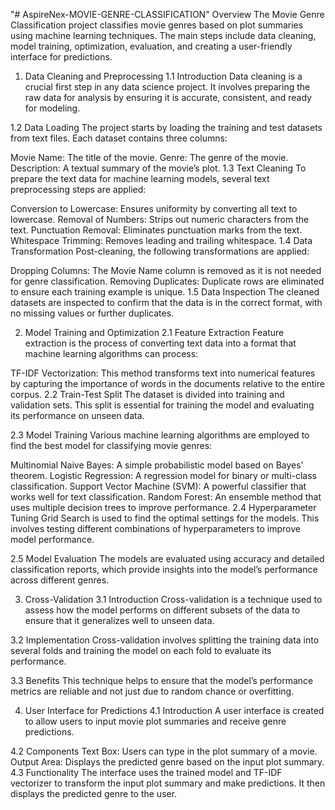 "# AspireNex-MOVIE-GENRE-CLASSIFICATION" 
Overview
The Movie Genre Classification project classifies movie genres based on plot summaries using machine learning techniques. The main steps include data cleaning, model training, optimization, evaluation, and creating a user-friendly interface for predictions.

1. Data Cleaning and Preprocessing
1.1 Introduction
Data cleaning is a crucial first step in any data science project. It involves preparing the raw data for analysis by ensuring it is accurate, consistent, and ready for modeling.

1.2 Data Loading
The project starts by loading the training and test datasets from text files. Each dataset contains three columns:

Movie Name: The title of the movie.
Genre: The genre of the movie.
Description: A textual summary of the movie’s plot.
1.3 Text Cleaning
To prepare the text data for machine learning models, several text preprocessing steps are applied:

Conversion to Lowercase: Ensures uniformity by converting all text to lowercase.
Removal of Numbers: Strips out numeric characters from the text.
Punctuation Removal: Eliminates punctuation marks from the text.
Whitespace Trimming: Removes leading and trailing whitespace.
1.4 Data Transformation
Post-cleaning, the following transformations are applied:

Dropping Columns: The Movie Name column is removed as it is not needed for genre classification.
Removing Duplicates: Duplicate rows are eliminated to ensure each training example is unique.
1.5 Data Inspection
The cleaned datasets are inspected to confirm that the data is in the correct format, with no missing values or further duplicates.

2. Model Training and Optimization
2.1 Feature Extraction
Feature extraction is the process of converting text data into a format that machine learning algorithms can process:

TF-IDF Vectorization: This method transforms text into numerical features by capturing the importance of words in the documents relative to the entire corpus.
2.2 Train-Test Split
The dataset is divided into training and validation sets. This split is essential for training the model and evaluating its performance on unseen data.

2.3 Model Training
Various machine learning algorithms are employed to find the best model for classifying movie genres:

Multinomial Naive Bayes: A simple probabilistic model based on Bayes’ theorem.
Logistic Regression: A regression model for binary or multi-class classification.
Support Vector Machine (SVM): A powerful classifier that works well for text classification.
Random Forest: An ensemble method that uses multiple decision trees to improve performance.
2.4 Hyperparameter Tuning
Grid Search is used to find the optimal settings for the models. This involves testing different combinations of hyperparameters to improve model performance.

2.5 Model Evaluation
The models are evaluated using accuracy and detailed classification reports, which provide insights into the model’s performance across different genres.

3. Cross-Validation
3.1 Introduction
Cross-validation is a technique used to assess how the model performs on different subsets of the data to ensure that it generalizes well to unseen data.

3.2 Implementation
Cross-validation involves splitting the training data into several folds and training the model on each fold to evaluate its performance.

3.3 Benefits
This technique helps to ensure that the model’s performance metrics are reliable and not just due to random chance or overfitting.

4. User Interface for Predictions
4.1 Introduction
A user interface is created to allow users to input movie plot summaries and receive genre predictions.

4.2 Components
Text Box: Users can type in the plot summary of a movie.
Output Area: Displays the predicted genre based on the input plot summary.
4.3 Functionality
The interface uses the trained model and TF-IDF vectorizer to transform the input plot summary and make predictions. It then displays the predicted genre to the user.



